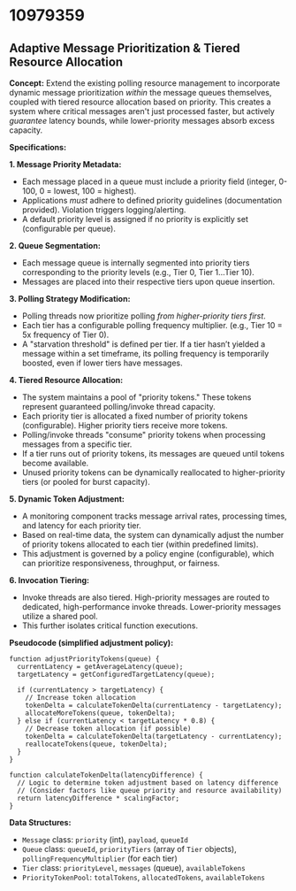 # 10979359

## Adaptive Message Prioritization & Tiered Resource Allocation

**Concept:** Extend the existing polling resource management to incorporate dynamic message prioritization *within* the message queues themselves, coupled with tiered resource allocation based on priority. This creates a system where critical messages aren't just processed faster, but actively *guarantee* latency bounds, while lower-priority messages absorb excess capacity.

**Specifications:**

**1. Message Priority Metadata:**

*   Each message placed in a queue must include a priority field (integer, 0-100, 0 = lowest, 100 = highest).
*   Applications *must* adhere to defined priority guidelines (documentation provided).  Violation triggers logging/alerting.
*   A default priority level is assigned if no priority is explicitly set (configurable per queue).

**2. Queue Segmentation:**

*   Each message queue is internally segmented into priority tiers corresponding to the priority levels (e.g., Tier 0, Tier 1…Tier 10).
*   Messages are placed into their respective tiers upon queue insertion.

**3. Polling Strategy Modification:**

*   Polling threads now prioritize polling *from higher-priority tiers first*.
*   Each tier has a configurable polling frequency multiplier.  (e.g., Tier 10 = 5x frequency of Tier 0).
*   A "starvation threshold" is defined per tier. If a tier hasn’t yielded a message within a set timeframe, its polling frequency is temporarily boosted, even if lower tiers have messages.

**4. Tiered Resource Allocation:**

*   The system maintains a pool of "priority tokens."  These tokens represent guaranteed polling/invoke thread capacity.
*   Each priority tier is allocated a fixed number of priority tokens (configurable).  Higher priority tiers receive more tokens.
*   Polling/invoke threads "consume" priority tokens when processing messages from a specific tier.
*   If a tier runs out of priority tokens, its messages are queued until tokens become available.
*   Unused priority tokens can be dynamically reallocated to higher-priority tiers (or pooled for burst capacity).

**5. Dynamic Token Adjustment:**

*   A monitoring component tracks message arrival rates, processing times, and latency for each priority tier.
*   Based on real-time data, the system can dynamically adjust the number of priority tokens allocated to each tier (within predefined limits).
*   This adjustment is governed by a policy engine (configurable), which can prioritize responsiveness, throughput, or fairness.

**6. Invocation Tiering:**

*   Invoke threads are also tiered.  High-priority messages are routed to dedicated, high-performance invoke threads. Lower-priority messages utilize a shared pool.
*   This further isolates critical function executions.

**Pseudocode (simplified adjustment policy):**

```
function adjustPriorityTokens(queue) {
  currentLatency = getAverageLatency(queue);
  targetLatency = getConfiguredTargetLatency(queue);

  if (currentLatency > targetLatency) {
    // Increase token allocation
    tokenDelta = calculateTokenDelta(currentLatency - targetLatency);
    allocateMoreTokens(queue, tokenDelta);
  } else if (currentLatency < targetLatency * 0.8) {
    // Decrease token allocation (if possible)
    tokenDelta = calculateTokenDelta(targetLatency - currentLatency);
    reallocateTokens(queue, tokenDelta);
  }
}

function calculateTokenDelta(latencyDifference) {
  // Logic to determine token adjustment based on latency difference
  // (Consider factors like queue priority and resource availability)
  return latencyDifference * scalingFactor;
}
```

**Data Structures:**

*   `Message` class:  `priority` (int), `payload`, `queueId`
*   `Queue` class: `queueId`, `priorityTiers` (array of `Tier` objects), `pollingFrequencyMultiplier` (for each tier)
*   `Tier` class: `priorityLevel`, `messages` (queue), `availableTokens`
*   `PriorityTokenPool`: `totalTokens`, `allocatedTokens`, `availableTokens`